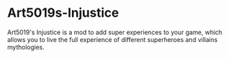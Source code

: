 # Art5019s-Injustice
Art5019's Injustice is a mod to add super experiences to your game, which allows you to live the full experience of different superheroes and villains mythologies. 
